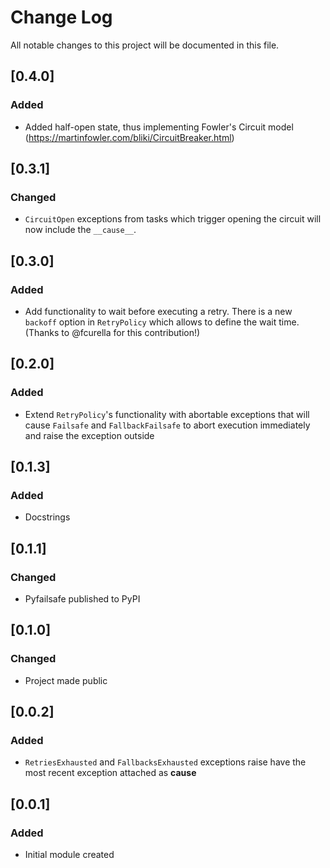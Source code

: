 # Change Log
All notable changes to this project will be documented in this file.

## [0.4.0]
### Added
- Added half-open state, thus implementing Fowler's Circuit model (https://martinfowler.com/bliki/CircuitBreaker.html) 

## [0.3.1]
### Changed
- `CircuitOpen` exceptions from tasks which trigger opening the circuit will now include the `__cause__`.

## [0.3.0]
### Added
- Add functionality to wait before executing a retry. There is a new `backoff` option in `RetryPolicy` which allows to define the wait time. (Thanks to @fcurella for this contribution!)

## [0.2.0]
### Added
- Extend `RetryPolicy`'s functionality with abortable exceptions that will cause `Failsafe` and `FallbackFailsafe` to abort execution immediately and raise the exception outside

## [0.1.3]
### Added
- Docstrings

## [0.1.1]
### Changed
- Pyfailsafe published to PyPI

## [0.1.0]
### Changed
- Project made public

## [0.0.2]
### Added
- `RetriesExhausted` and `FallbacksExhausted` exceptions raise have the most recent exception attached as __cause__

## [0.0.1]
### Added
- Initial module created
